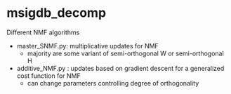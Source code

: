 # msigdb_decomp
Different NMF algorithms
* master_SNMF.py: multiplicative updates for NMF
  * majority are some variant of semi-orthogonal W or semi-orthogonal H
* additive_NMF.py : updates based on gradient descent for a generalized cost function for NMF
  * can change parameters controlling degree of orthogonality
